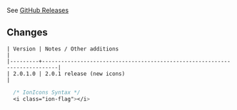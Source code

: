See [GitHub Releases](https://github.com/bokmann/font-awesome-rails/releases)

Changes
-------

```
| Version | Notes / Other additions                                                   |
|---------+---------------------------------------------------------------------------|
| 2.0.1.0 | 2.0.1 release (new icons)                                                 |
```

```css
  /* IonIcons Syntax */
  <i class="ion-flag"></i>
```

